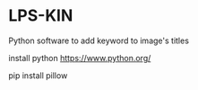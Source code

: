 # LPS-KIN
Python software to add keyword to image's titles

install python https://www.python.org/

pip install pillow
